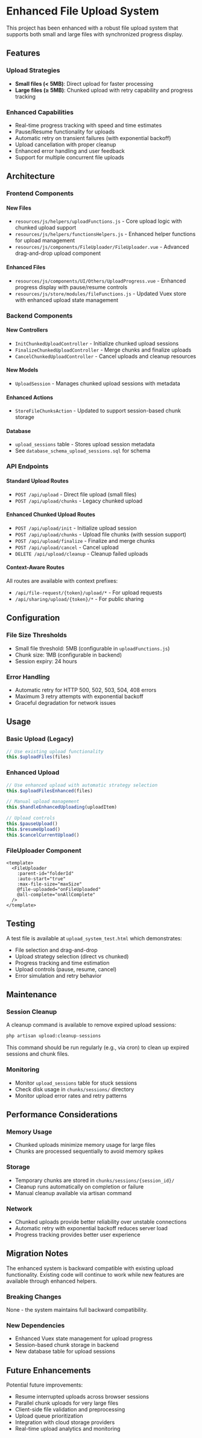 # Enhanced File Upload System

This project has been enhanced with a robust file upload system that supports both small and large files with synchronized progress display.

## Features

### Upload Strategies
- **Small files (< 5MB)**: Direct upload for faster processing
- **Large files (≥ 5MB)**: Chunked upload with retry capability and progress tracking

### Enhanced Capabilities
- Real-time progress tracking with speed and time estimates
- Pause/Resume functionality for uploads
- Automatic retry on transient failures (with exponential backoff)
- Upload cancellation with proper cleanup
- Enhanced error handling and user feedback
- Support for multiple concurrent file uploads

## Architecture

### Frontend Components

#### New Files
- `resources/js/helpers/uploadFunctions.js` - Core upload logic with chunked upload support
- `resources/js/helpers/functionsHelpers.js` - Enhanced helper functions for upload management
- `resources/js/components/FileUploader/FileUploader.vue` - Advanced drag-and-drop upload component

#### Enhanced Files
- `resources/js/components/UI/Others/UploadProgress.vue` - Enhanced progress display with pause/resume controls
- `resources/js/store/modules/fileFunctions.js` - Updated Vuex store with enhanced upload state management

### Backend Components

#### New Controllers
- `InitChunkedUploadController` - Initialize chunked upload sessions
- `FinalizeChunkedUploadController` - Merge chunks and finalize uploads
- `CancelChunkedUploadController` - Cancel uploads and cleanup resources

#### New Models
- `UploadSession` - Manages chunked upload sessions with metadata

#### Enhanced Actions
- `StoreFileChunksAction` - Updated to support session-based chunk storage

#### Database
- `upload_sessions` table - Stores upload session metadata
- See `database_schema_upload_sessions.sql` for schema

### API Endpoints

#### Standard Upload Routes
- `POST /api/upload` - Direct file upload (small files)
- `POST /api/upload/chunks` - Legacy chunked upload

#### Enhanced Chunked Upload Routes
- `POST /api/upload/init` - Initialize upload session
- `POST /api/upload/chunks` - Upload file chunks (with session support)
- `POST /api/upload/finalize` - Finalize and merge chunks
- `POST /api/upload/cancel` - Cancel upload
- `DELETE /api/upload/cleanup` - Cleanup failed uploads

#### Context-Aware Routes
All routes are available with context prefixes:
- `/api/file-request/{token}/upload/*` - For upload requests
- `/api/sharing/upload/{token}/*` - For public sharing

## Configuration

### File Size Thresholds
- Small file threshold: 5MB (configurable in `uploadFunctions.js`)
- Chunk size: 1MB (configurable in backend)
- Session expiry: 24 hours

### Error Handling
- Automatic retry for HTTP 500, 502, 503, 504, 408 errors
- Maximum 3 retry attempts with exponential backoff
- Graceful degradation for network issues

## Usage

### Basic Upload (Legacy)
```javascript
// Use existing upload functionality
this.$uploadFiles(files)
```

### Enhanced Upload
```javascript
// Use enhanced upload with automatic strategy selection
this.$uploadFilesEnhanced(files)

// Manual upload management
this.$handleEnhancedUploading(uploadItem)

// Upload controls
this.$pauseUpload()
this.$resumeUpload()
this.$cancelCurrentUpload()
```

### FileUploader Component
```vue
<template>
  <FileUploader
    :parent-id="folderId"
    :auto-start="true"
    :max-file-size="maxSize"
    @file-uploaded="onFileUploaded"
    @all-complete="onAllComplete"
  />
</template>
```

## Testing

A test file is available at `upload_system_test.html` which demonstrates:
- File selection and drag-and-drop
- Upload strategy selection (direct vs chunked)
- Progress tracking and time estimation
- Upload controls (pause, resume, cancel)
- Error simulation and retry behavior

## Maintenance

### Session Cleanup
A cleanup command is available to remove expired upload sessions:

```bash
php artisan upload:cleanup-sessions
```

This command should be run regularly (e.g., via cron) to clean up expired sessions and chunk files.

### Monitoring
- Monitor `upload_sessions` table for stuck sessions
- Check disk usage in `chunks/sessions/` directory
- Monitor upload error rates and retry patterns

## Performance Considerations

### Memory Usage
- Chunked uploads minimize memory usage for large files
- Chunks are processed sequentially to avoid memory spikes

### Storage
- Temporary chunks are stored in `chunks/sessions/{session_id}/`
- Cleanup runs automatically on completion or failure
- Manual cleanup available via artisan command

### Network
- Chunked uploads provide better reliability over unstable connections
- Automatic retry with exponential backoff reduces server load
- Progress tracking provides better user experience

## Migration Notes

The enhanced system is backward compatible with existing upload functionality. Existing code will continue to work while new features are available through enhanced helpers.

### Breaking Changes
None - the system maintains full backward compatibility.

### New Dependencies
- Enhanced Vuex state management for upload progress
- Session-based chunk storage in backend
- New database table for upload sessions

## Future Enhancements

Potential future improvements:
- Resume interrupted uploads across browser sessions
- Parallel chunk uploads for very large files
- Client-side file validation and preprocessing
- Upload queue prioritization
- Integration with cloud storage providers
- Real-time upload analytics and monitoring